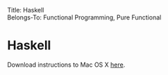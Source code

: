 Title: Haskell  
Belongs-To: Functional Programming, Pure Functional

# Haskell

Download instructions to Mac OS X [here](https://www.haskell.org/platform/#osx-none).
